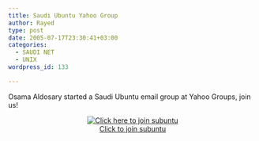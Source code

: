 ```yaml
---
title: Saudi Ubuntu Yahoo Group
author: Rayed
type: post
date: 2005-07-17T23:30:41+03:00
categories:
  - SAUDI NET
  - UNIX
wordpress_id: 133

---
```

<p>Osama Aldosary started a Saudi Ubuntu email group at Yahoo Groups, join us!<br />
<center><a href="http://groups.yahoo.com/group/subuntu/join"><img src="http://us.i1.yimg.com/us.yimg.com/i/yg/img/i/us/ui/join.gif" border="0" alt="Click here to join subuntu"/><br />
Click to join subuntu</a></center></p>
